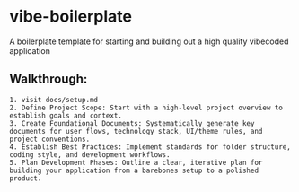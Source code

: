 # vibe-boilerplate

A boilerplate template for starting and building out a high quality vibecoded application

## Walkthrough:
    1. visit docs/setup.md
    2. Define Project Scope: Start with a high-level project overview to establish goals and context.
    3. Create Foundational Documents: Systematically generate key documents for user flows, technology stack, UI/theme rules, and project conventions.
    4. Establish Best Practices: Implement standards for folder structure, coding style, and development workflows.
    5. Plan Development Phases: Outline a clear, iterative plan for building your application from a barebones setup to a polished product.
